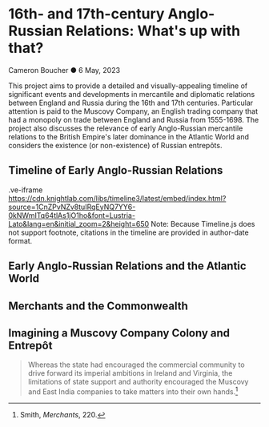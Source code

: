 # 16th- and 17th-century Anglo-Russian Relations: What's up with that?
Cameron Boucher ● 6 May, 2023

This project aims to provide a detailed and visually-appealing timeline of significant events and developments in mercantile and diplomatic relations between England and Russia during the 16th and 17th centuries. Particular attention is paid to the Muscovy Company, an English trading company that had a monopoly on trade between England and Russia from 1555-1698. The project also discusses the relevance of early Anglo-Russian mercantile relations to the British Empire's later dominance in the Atlantic World and considers the existence (or non-existence) of Russian entrepôts.

## Timeline of Early Anglo-Russian Relations

.ve-iframe https://cdn.knightlab.com/libs/timeline3/latest/embed/index.html?source=1CnZPvNZv8tuIRqEyNQ7YY6-0kNWmITq64tlAs1jO1ho&font=Lustria-Lato&lang=en&initial_zoom=2&height=650
Note: Because Timeline.js does not support footnote, citations in the timeline are provided in author-date format.

## Early Anglo-Russian Relations and the Atlantic World

## Merchants and the Commonwealth

## Imagining a Muscovy Company Colony and Entrepôt

> Whereas the state had encouraged the commercial community to drive forward its imperial ambitions in Ireland and Virginia, the limitations of state support and authority encouraged the Muscovy and East India companies to take matters into their own hands.[^?]


[^?]: Smith, *Merchants*, 220.